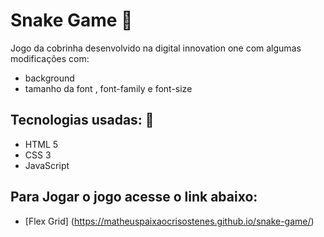 # Snake Game :snake:
Jogo da cobrinha desenvolvido na digital innovation one com algumas modificações com:
- background
- tamanho da font , font-family e font-size

## Tecnologias usadas: :notebook:
- HTML 5
- CSS 3
- JavaScript

## Para Jogar o jogo acesse o link abaixo:
- [Flex Grid] (https://matheuspaixaocrisostenes.github.io/snake-game/)
